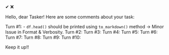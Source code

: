 ✔  ❌

Hello, dear Tasker!
Here are some comments about your task:

Turn #1:
    - `df.head()` should be printed using `to_markdown()` method -> Minor Issue in Format & Verbosity.
Turn #2: 
Turn #3: 
Turn #4: 
Turn #5: 
Turn #6: 
Turn #7: 
Turn #8: 
Turn #9: 
Turn #10: 

Keep it up!!